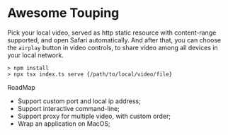# Awesome Touping
Pick your local video, served as http static resource with content-range supported, and open Safari automatically.
And after that, you can choose the `airplay` button in video controls, to share video among all devices in your local network.

```
> npm install
> npx tsx index.ts serve {/path/to/local/video/file}
```

RoadMap
- Support custom port and local ip address;
- Support interactive command-line;
- Support proxy for multiple video, with custom order;
- Wrap an application on MacOS;